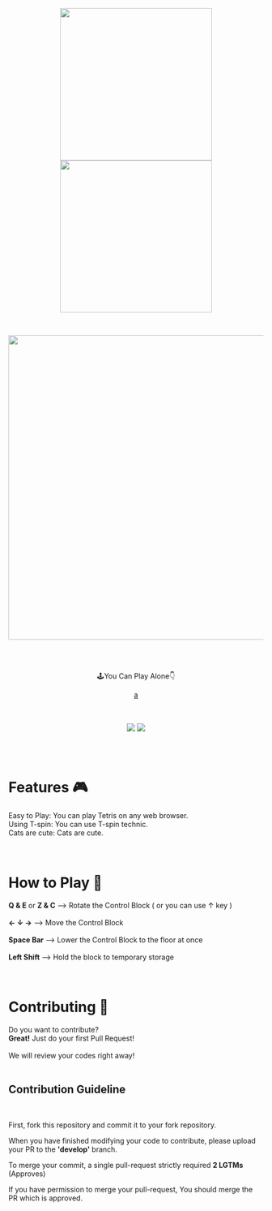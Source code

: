 <div>
    <p align="center">
    <a href="https://github.com/WoochanLee/BalanceTetris">
        <img src="https://github.com/WoochanLee/BalanceTetris/blob/master/res/young.png?raw=true" height="300" />
        <img src="https://github.com/WoochanLee/BalanceTetris/blob/master/res/chan.png?raw=true" height="300" />
    </a>
    </p>
    <br>
    <p align="center">
        <img src="https://github.com/WoochanLee/BalanceTetris/blob/master/res/logo.png?raw=true" width="600"/>
    </p>
    <br>
    <br>
    <p align="center">🕹️You Can Play Alone👇</p>
    <div align="center">
        <a href="https://woochanlee.github.io/BalanceTetris/">
            <u>a</u>
        </a>
    </div>
    <br>
    <br>
    <p align="center">
        <img src="https://img.shields.io/badge/license-GPL%20v3-red.svg">
        <img src="https://img.shields.io/badge/release-alpha-blue.svg">
    <br />
</div>
<br>
<br>

# **Features** 🎮

Easy to Play: You can play Tetris on any web browser.
<br>
Using T-spin: You can use T-spin technic.
<br>
Cats are cute: Cats are cute.
<br>
<br>
<br>

# **How to Play** 💁

<b>Q & E</b> or <b>Z & C</b> --> Rotate the Control Block ( or you can use ↑ key )
<br>
<br>
<b>← ↓ →</b> --> Move the Control Block
<br>
<br>
<b>Space Bar</b> --> Lower the Control Block to the floor at once
<br>
<br>
<b>Left Shift</b> --> Hold the block to temporary storage
<br>
<br>
<br>

# **Contributing** 🙋

Do you want to contribute?
<br>
<b>Great!</b> Just do your first Pull Request!
<br>
<br>
We will review your codes right away!
<br>
<br>

## **Contribution Guideline**

<br>

First, fork this repository and commit it to your fork repository.
<br>

When you have finished modifying your code to contribute, please upload your PR to the **'develop'** branch.
<br>

To merge your commit, a single pull-request strictly required **2 LGTMs** (Approves)
<br>

If you have permission to merge your pull-request, You should merge the PR which is approved.
